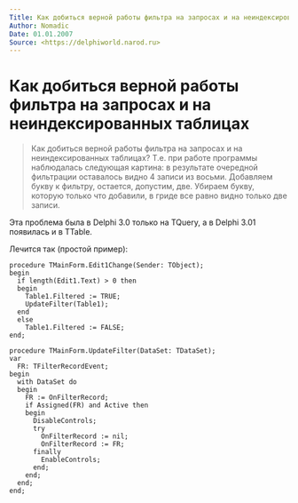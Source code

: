 ```yaml
---
Title: Как добиться верной работы фильтра на запросах и на неиндексированных таблицах
Author: Nomadic
Date: 01.01.2007
Source: <https://delphiworld.narod.ru>
---
```



Как добиться верной работы фильтра на запросах и на неиндексированных таблицах
==============================================================================

>Как добиться верной работы фильтра на запросах и на неиндексированных таблицах?
>Т.е. при работе программы наблюдалась следующая картина: в результате
>очередной фильтрации оставалось видно 4 записи из восьми. Добавляем
>букву к фильтру, остается, допустим, две. Убираем букву, которую только
>что добавили, в гриде все равно видно только две записи.

Эта проблема была в Delphi 3.0 только на TQuery, а в Delphi 3.01
появилась и в TTable.

Лечится так (простой пример):

    procedure TMainForm.Edit1Change(Sender: TObject);
    begin
      if length(Edit1.Text) > 0 then
      begin
        Table1.Filtered := TRUE;
        UpdateFilter(Table1);
      end
      else
        Table1.Filtered := FALSE;
    end;
     
    procedure TMainForm.UpdateFilter(DataSet: TDataSet);
    var
      FR: TFilterRecordEvent;
    begin
      with DataSet do
      begin
        FR := OnFilterRecord;
        if Assigned(FR) and Active then
        begin
          DisableControls;
          try
            OnFilterRecord := nil;
            OnFilterRecord := FR;
          finally
            EnableControls;
          end;
        end;
      end;
    end;

